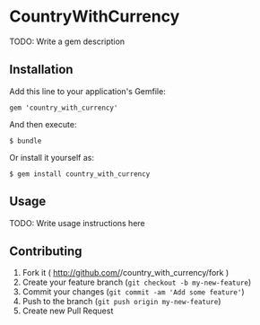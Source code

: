 # CountryWithCurrency

TODO: Write a gem description

## Installation

Add this line to your application's Gemfile:

    gem 'country_with_currency'

And then execute:

    $ bundle

Or install it yourself as:

    $ gem install country_with_currency

## Usage

TODO: Write usage instructions here

## Contributing

1. Fork it ( http://github.com/<my-github-username>/country_with_currency/fork )
2. Create your feature branch (`git checkout -b my-new-feature`)
3. Commit your changes (`git commit -am 'Add some feature'`)
4. Push to the branch (`git push origin my-new-feature`)
5. Create new Pull Request
